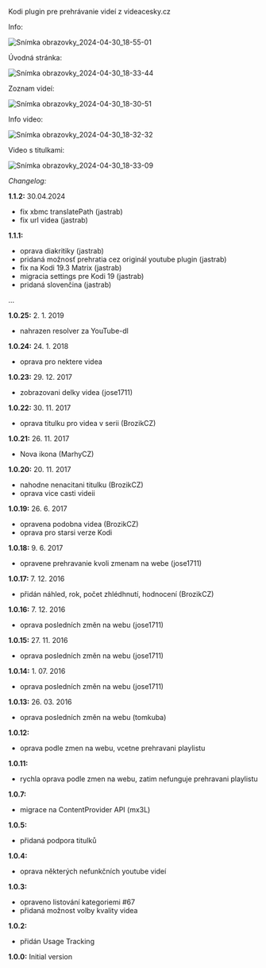 Kodi plugin pre prehrávanie videí z videacesky.cz

Info:

![Snímka obrazovky_2024-04-30_18-55-01](https://github.com/jastrab/plugin.video.videacesky.cz/assets/6190406/000cd2b9-4b2c-40f5-8e46-fbb0b982fe7e)

Úvodná stránka:

![Snímka obrazovky_2024-04-30_18-33-44](https://github.com/jastrab/plugin.video.videacesky.cz/assets/6190406/96b48967-88e7-4e93-8d52-401928d57547)

Zoznam videí:

![Snímka obrazovky_2024-04-30_18-30-51](https://github.com/jastrab/plugin.video.videacesky.cz/assets/6190406/3d1bb4ea-146d-4353-9717-9571ea593a08)

Info video:

![Snímka obrazovky_2024-04-30_18-32-32](https://github.com/jastrab/plugin.video.videacesky.cz/assets/6190406/3eddb66f-fac6-4e56-bfbf-361f23bf4ec7)

Video s titulkami:

![Snímka obrazovky_2024-04-30_18-33-09](https://github.com/jastrab/plugin.video.videacesky.cz/assets/6190406/a5e71e49-17c4-44e0-bb9e-1a0dc15214eb)


_Changelog:_

**1.1.2:** 30.04.2024
- fix xbmc translatePath (jastrab)
- fix url videa (jastrab)

**1.1.1:**
- oprava diakritiky (jastrab)
- pridaná možnosť prehratia cez originál youtube plugin  (jastrab)
- fix na Kodi 19.3 Matrix (jastrab)
- migracia settings pre Kodi 19 (jastrab)
- pridaná slovenčina (jastrab)

...

**1.0.25:** 2. 1. 2019
- nahrazen resolver za YouTube-dl

**1.0.24:** 24. 1. 2018
- oprava pro nektere videa

**1.0.23:** 29. 12. 2017
- zobrazovani delky videa (jose1711)

**1.0.22:** 30. 11. 2017
- oprava titulku pro videa v serii (BrozikCZ)

**1.0.21:** 26. 11. 2017
- Nova ikona (MarhyCZ)

**1.0.20:** 20. 11. 2017
- nahodne nenacitani titulku (BrozikCZ)
- oprava vice casti videii

**1.0.19:** 26. 6. 2017
- opravena podobna videa (BrozikCZ)
- oprava pro starsi verze Kodi

**1.0.18:** 9. 6. 2017
- opravene prehravanie kvoli zmenam na webe (jose1711)

**1.0.17:** 7. 12. 2016
- přidán náhled, rok, počet zhlédhnutí, hodnocení (BrozikCZ)

**1.0.16:** 7. 12. 2016
- oprava posledních změn na webu (jose1711)

**1.0.15:** 27. 11. 2016
- oprava posledních změn na webu (jose1711)

**1.0.14:** 1. 07. 2016
- oprava posledních změn na webu (jose1711)

**1.0.13:** 26. 03. 2016
- oprava posledních změn na webu (tomkuba)

**1.0.12:**
- oprava podle zmen na webu, vcetne prehravani playlistu

**1.0.11:**
- rychla oprava podle zmen na webu, zatim nefunguje prehravani playlistu

**1.0.7:**
- migrace na ContentProvider API (mx3L)

**1.0.5:**
- přidaná podpora titulků

**1.0.4:**
- oprava některých nefunkčních youtube videí

**1.0.3:**
- opraveno listování kategoriemi #67
- přidaná možnost volby kvality videa

**1.0.2:**
- přidán Usage Tracking

**1.0.0:**
Initial version


